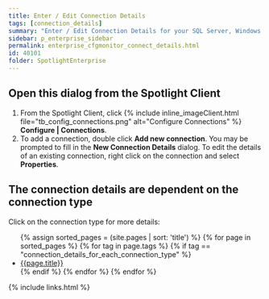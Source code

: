 ```yaml
---
title: Enter / Edit Connection Details
tags: [connection_details]
summary: "Enter / Edit Connection Details for your SQL Server, Windows Server and other connection types."
sidebar: p_enterprise_sidebar
permalink: enterprise_cfgmonitor_connect_details.html
id: 40101
folder: SpotlightEnterprise
---
```




## Open this dialog from the Spotlight Client

1. From the Spotlight Client, click {% include inline_imageClient.html file="tb_config_connections.png" alt="Configure Connections" %} **Configure \| Connections**.
2. To add a connection, double click **Add new connection**. You may be prompted to fill in the **New Connection Details** dialog.
   To edit the details of an existing connection, right click on the connection and select **Properties**.

## The connection details are dependent on the connection type

Click on the connection type for more details:

<ul>
{% assign sorted_pages = (site.pages | sort: 'title') %}
{% for page in sorted_pages %}
{% for tag in page.tags %}
{% if tag == "connection_details_for_each_connection_type" %}
<li><a href="{{ page.url | remove_first:'/' }}">{{page.title}}</a></li>
{% endif %}
{% endfor %}
{% endfor %}
</ul>


{% include links.html %}

